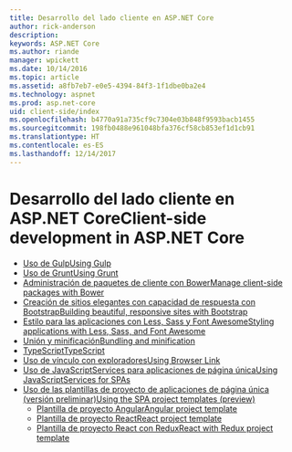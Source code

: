 ```yaml
---
title: Desarrollo del lado cliente en ASP.NET Core
author: rick-anderson
description: 
keywords: ASP.NET Core
ms.author: riande
manager: wpickett
ms.date: 10/14/2016
ms.topic: article
ms.assetid: a8fb7eb7-e0e5-4394-84f3-1f1dbe0ba2e4
ms.technology: aspnet
ms.prod: asp.net-core
uid: client-side/index
ms.openlocfilehash: b4770a91a735cf9c7304e03b848f9593bacb1455
ms.sourcegitcommit: 198fb0488e961048bfa376cf58cb853ef1d1cb91
ms.translationtype: HT
ms.contentlocale: es-ES
ms.lasthandoff: 12/14/2017
---
```

# <a name="client-side-development-in-aspnet-core"></a><span data-ttu-id="af9a6-103">Desarrollo del lado cliente en ASP.NET Core</span><span class="sxs-lookup"><span data-stu-id="af9a6-103">Client-side development in ASP.NET Core</span></span>

- [<span data-ttu-id="af9a6-104">Uso de Gulp</span><span class="sxs-lookup"><span data-stu-id="af9a6-104">Using Gulp</span></span>](xref:client-side/using-gulp)
- [<span data-ttu-id="af9a6-105">Uso de Grunt</span><span class="sxs-lookup"><span data-stu-id="af9a6-105">Using Grunt</span></span>](xref:client-side/using-grunt)
- [<span data-ttu-id="af9a6-106">Administración de paquetes de cliente con Bower</span><span class="sxs-lookup"><span data-stu-id="af9a6-106">Manage client-side packages with Bower</span></span>](xref:client-side/bower)
- [<span data-ttu-id="af9a6-107">Creación de sitios elegantes con capacidad de respuesta con Bootstrap</span><span class="sxs-lookup"><span data-stu-id="af9a6-107">Building beautiful, responsive sites with Bootstrap</span></span>](xref:client-side/bootstrap)
- [<span data-ttu-id="af9a6-108">Estilo para las aplicaciones con Less, Sass y Font Awesome</span><span class="sxs-lookup"><span data-stu-id="af9a6-108">Styling applications with Less, Sass, and Font Awesome</span></span>](xref:client-side/less-sass-fa)
- [<span data-ttu-id="af9a6-109">Unión y minificación</span><span class="sxs-lookup"><span data-stu-id="af9a6-109">Bundling and minification</span></span>](xref:client-side/bundling-and-minification)
- [<span data-ttu-id="af9a6-110">TypeScript</span><span class="sxs-lookup"><span data-stu-id="af9a6-110">TypeScript</span></span>](https://www.typescriptlang.org/docs/handbook/asp-net-core.html)
- [<span data-ttu-id="af9a6-111">Uso de vínculo con exploradores</span><span class="sxs-lookup"><span data-stu-id="af9a6-111">Using Browser Link</span></span>](xref:client-side/using-browserlink)
- [<span data-ttu-id="af9a6-112">Uso de JavaScriptServices para aplicaciones de página única</span><span class="sxs-lookup"><span data-stu-id="af9a6-112">Using JavaScriptServices for SPAs</span></span>](xref:client-side/spa-services)
- [<span data-ttu-id="af9a6-113">Uso de las plantillas de proyecto de aplicaciones de página única (versión preliminar)</span><span class="sxs-lookup"><span data-stu-id="af9a6-113">Using the SPA project templates (preview)</span></span>](xref:spa/index)
    - [<span data-ttu-id="af9a6-114">Plantilla de proyecto Angular</span><span class="sxs-lookup"><span data-stu-id="af9a6-114">Angular project template</span></span>](xref:spa/angular)
    - [<span data-ttu-id="af9a6-115">Plantilla de proyecto React</span><span class="sxs-lookup"><span data-stu-id="af9a6-115">React project template</span></span>](xref:spa/react)
    - [<span data-ttu-id="af9a6-116">Plantilla de proyecto React con Redux</span><span class="sxs-lookup"><span data-stu-id="af9a6-116">React with Redux project template</span></span>](xref:spa/react-with-redux)
